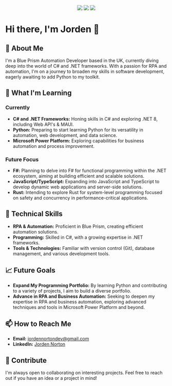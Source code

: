 <!--
**JordenNorton/JordenNorton** is a ✨ _special_ ✨ repository because its `README.md` (this file) appears on your GitHub profile.

Here are some ideas to get you started:

- 🔭 I’m currently working on ...
- 🌱 I’m currently learning ...
- 👯 I’m looking to collaborate on ...
- 🤔 I’m looking for help with ...
- 💬 Ask me about ...
- 📫 How to reach me: ...
- 😄 Pronouns: ...
- ⚡ Fun fact: ...
-->
<p align="center">
<img src="https://img.shields.io/badge/c%23-%23239120.svg?style=for-the-badge&logo=csharp&logoColor=white" />
<img src="https://img.shields.io/badge/.NET-5C2D91?style=for-the-badge&logo=.net&logoColor=white" />
<img src="https://img.shields.io/badge/react-%2320232a.svg?style=for-the-badge&logo=react&logoColor=%2361DAFB" />
</p>


# Hi there, I'm Jorden 👋

## 🚀 About Me
I'm a Blue Prism Automation Developer based in the UK, currently diving deep into the world of C# and .NET frameworks. With a passion for RPA and automation, I'm on a journey to broaden my skills in software development, eagerly awaiting to add Python to my toolkit.

## 🌱 What I'm Learning

### Currently
- **C# and .NET Frameworks:** Honing skills in C# and exploring .NET 8, including Web API's & MAUI.
- **Python:** Preparing to start learning Python for its versatility in automation, web development, and data science.
- **Microsoft Power Platform:** Exploring capabilities for business automation and process improvement.

### Future Focus
- **F#:** Planning to delve into F# for functional programming within the .NET ecosystem, aiming at building efficient and scalable solutions.
- **JavaScript/TypeScript:** Expanding into JavaScript and TypeScript to develop dynamic web applications and server-side solutions.
- **Rust:** Intending to explore Rust for system-level programming focused on safety and concurrency in performance-critical applications.


## 💼 Technical Skills
- **RPA & Automation:** Proficient in Blue Prism, creating efficient automation solutions.
- **Programming:** Skilled in C#, with a growing expertise in .NET frameworks.
- **Tools & Technologies:** Familiar with version control (Git), database management, and various development tools.

## 📈 Future Goals
- **Expand My Programming Portfolio:** By learning Python and contributing to a variety of projects, I aim to build a diverse portfolio.
- **Advance in RPA and Business Automation:** Seeking to deepen my expertise in RPA and business automation, exploring advanced techniques and tools in Microsoft Power Platform and beyond.

## 📫 How to Reach Me
- **Email:** [jordennortondev@gmail.com](mailto:jordennortondev@gmail.com)
- **LinkedIn:** [Jorden Norton](https://www.linkedin.com/in/jorden-norton-086039161/)

## 🤝 Contribute
I'm always open to collaborating on interesting projects. Feel free to reach out if you have an idea or a project in mind!

